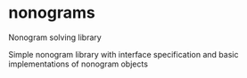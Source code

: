 # nonograms
Nonogram solving library

Simple nonogram library with interface specification and basic implementations of nonogram objects
